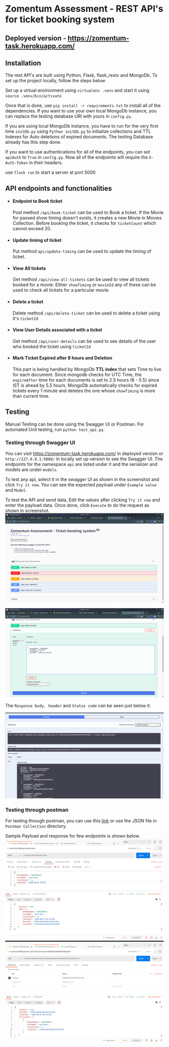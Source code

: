 # Zomentum Assessment - REST API's for ticket booking system

## Deployed version - https://zomentum-task.herokuapp.com/

## Installation

The rest API's are built using Python, Flask, flask_restx and MongoDb. To set up the project locally, follow the steps below

Set up a virtual environment using `virtualenv .venv` and start it using `source .venv/bin/activate`

Once that is done, use `pip install -r requirements.txt` to install all of the dependencies. If you want to use your own local MongoDb instance, you can replace the testing database URI with yours in `config.py`.

If you are using local MongoDb instance, you have to run for the very first time `initDb.py` using `Python initDb.py` to initialize collections and TTL Indexes for Auto deletions of expired documents. The testing Database already has this step done.

If you want to use authentications for all of the endpoints, you can set `apiAuth` to `True` in `config.py`. Now all of the endpoints will require the `X-Auth-Token` in their headers.

use `flask run` to start a server at port 5000

## API endpoints and functionalities

- #### Endpoint to Book ticket
    Post method `/api/book-ticket`  can be used to Book a ticket. If the Movie for passed show timing doesn't exists, it creates a new Movie in Movies Collection.
    Before booking the ticket, it checks for `ticketCount` which cannot exceed 20.  
- #### Update timing of ticket
    Put method `api/update-timing` can be used to update the timing of ticket.

- #### View All tickets
    Get method `/api/view-all-tickets` can be used to view all tickets booked for a movie. Either `showTiming` or `movieId` any of these can be used to check all tickets for a particular movie.

- #### Delete a ticket
    Delete method `/api/delete-ticket` can be used to delete a ticket using it's `ticketId`

- #### View User Details associated with a ticket
    Get method `/api/user-details` can be used to see details of the user who booked the ticket using `ticketId`

- #### Mark Ticket Expired after 8 hours and Deletion
    This part is being handled by MongoDb **TTL index** that sets Time to live for each document. Since mongodb checks for UTC Time, the `expireAfter` time for each documents is set to 2.5 hours (8 - 5.5) since IST is ahead by 5.5 hours.
    MongoDb automatically checks for expired tickets every 1 minute and deletes the one whose `showTiming` is more than current time.




## Testing

Manual Testing can be done using the Swagger UI or Postman. For automated Unit testing, run `python test_api.py`.

### Testing through Swagger UI

You can visit https://zomentum-task.herokuapp.com/ in deployed version or `http://127.0.0.1:5000/` in locally set up version to see the Swagger UI. The endpoints for the namespace `api` are listed under it and the serializer and models are under `models`.

To test any api, select it in the swagger UI as shown in the screenshot and click `Try it now`. You can see the expected payload under `Example value` and `Model`.


To test the API and send data, Edit the values after clicking `Try it now` and enter the payload data. Once done, click `Execute` to do the request as shown in screenshot.
![Swagger UI](assets/1.png)

![API payload](assets/2.png)

The `Response body, header` and `Status code` can be seen just below it.

![API Response](assets/3.png)

### Testing through postman

For testing through postman, you can use this [link](https://www.getpostman.com/collections/1dd9f6ca302b465f5cfd) or use the JSON file in `Postman Collection` directory.

Sample Payload and response for few endpoints is shown below.
![Postman 1](assets/4.png)
![Postman 2](assets/5.png)


